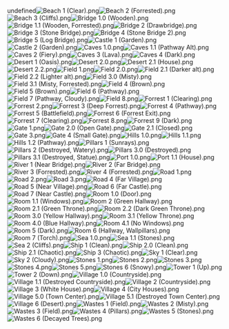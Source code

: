 undefined![Beach 1 (Clear).png](https://raw.githubusercontent.com/Klokinator/FE-Repo/main/BGs,%20Interface%20Elements/Background%20CGs/Tear%20Ring%20Saga%20(Ripped%20by%20Donlot)/Beach%201%20(Clear).png "Beach 1 (Clear).png")![Beach 2 (Forrested).png](https://raw.githubusercontent.com/Klokinator/FE-Repo/main/BGs,%20Interface%20Elements/Background%20CGs/Tear%20Ring%20Saga%20(Ripped%20by%20Donlot)/Beach%202%20(Forrested).png "Beach 2 (Forrested).png")![Beach 3 (Cliffs).png](https://raw.githubusercontent.com/Klokinator/FE-Repo/main/BGs,%20Interface%20Elements/Background%20CGs/Tear%20Ring%20Saga%20(Ripped%20by%20Donlot)/Beach%203%20(Cliffs).png "Beach 3 (Cliffs).png")![Bridge 1.0 (Wooden).png](https://raw.githubusercontent.com/Klokinator/FE-Repo/main/BGs,%20Interface%20Elements/Background%20CGs/Tear%20Ring%20Saga%20(Ripped%20by%20Donlot)/Bridge%201.0%20(Wooden).png "Bridge 1.0 (Wooden).png")![Bridge 1.1 (Wooden, Forrested).png](https://raw.githubusercontent.com/Klokinator/FE-Repo/main/BGs,%20Interface%20Elements/Background%20CGs/Tear%20Ring%20Saga%20(Ripped%20by%20Donlot)/Bridge%201.1%20(Wooden,%20Forrested).png "Bridge 1.1 (Wooden, Forrested).png")![Bridge 2 (Drawbridge).png](https://raw.githubusercontent.com/Klokinator/FE-Repo/main/BGs,%20Interface%20Elements/Background%20CGs/Tear%20Ring%20Saga%20(Ripped%20by%20Donlot)/Bridge%202%20(Drawbridge).png "Bridge 2 (Drawbridge).png")![Bridge 3 (Stone Bridge).png](https://raw.githubusercontent.com/Klokinator/FE-Repo/main/BGs,%20Interface%20Elements/Background%20CGs/Tear%20Ring%20Saga%20(Ripped%20by%20Donlot)/Bridge%203%20(Stone%20Bridge).png "Bridge 3 (Stone Bridge).png")![Bridge 4 (Stone Bridge 2).png](https://raw.githubusercontent.com/Klokinator/FE-Repo/main/BGs,%20Interface%20Elements/Background%20CGs/Tear%20Ring%20Saga%20(Ripped%20by%20Donlot)/Bridge%204%20(Stone%20Bridge%202).png "Bridge 4 (Stone Bridge 2).png")![Bridge 5 (Log Bridge).png](https://raw.githubusercontent.com/Klokinator/FE-Repo/main/BGs,%20Interface%20Elements/Background%20CGs/Tear%20Ring%20Saga%20(Ripped%20by%20Donlot)/Bridge%205%20(Log%20Bridge).png "Bridge 5 (Log Bridge).png")![Castle 1 (Garden).png](https://raw.githubusercontent.com/Klokinator/FE-Repo/main/BGs,%20Interface%20Elements/Background%20CGs/Tear%20Ring%20Saga%20(Ripped%20by%20Donlot)/Castle%201%20(Garden).png "Castle 1 (Garden).png")![Castle 2 (Garden).png](https://raw.githubusercontent.com/Klokinator/FE-Repo/main/BGs,%20Interface%20Elements/Background%20CGs/Tear%20Ring%20Saga%20(Ripped%20by%20Donlot)/Castle%202%20(Garden).png "Castle 2 (Garden).png")![Caves 1.0.png](https://raw.githubusercontent.com/Klokinator/FE-Repo/main/BGs,%20Interface%20Elements/Background%20CGs/Tear%20Ring%20Saga%20(Ripped%20by%20Donlot)/Caves%201.0.png "Caves 1.0.png")![Caves 1.1 (Pathway Alt).png](https://raw.githubusercontent.com/Klokinator/FE-Repo/main/BGs,%20Interface%20Elements/Background%20CGs/Tear%20Ring%20Saga%20(Ripped%20by%20Donlot)/Caves%201.1%20(Pathway%20Alt).png "Caves 1.1 (Pathway Alt).png")![Caves 2 (Fiery).png](https://raw.githubusercontent.com/Klokinator/FE-Repo/main/BGs,%20Interface%20Elements/Background%20CGs/Tear%20Ring%20Saga%20(Ripped%20by%20Donlot)/Caves%202%20(Fiery).png "Caves 2 (Fiery).png")![Caves 3 (Lava).png](https://raw.githubusercontent.com/Klokinator/FE-Repo/main/BGs,%20Interface%20Elements/Background%20CGs/Tear%20Ring%20Saga%20(Ripped%20by%20Donlot)/Caves%203%20(Lava).png "Caves 3 (Lava).png")![Caves 4 (Dark).png](https://raw.githubusercontent.com/Klokinator/FE-Repo/main/BGs,%20Interface%20Elements/Background%20CGs/Tear%20Ring%20Saga%20(Ripped%20by%20Donlot)/Caves%204%20(Dark).png "Caves 4 (Dark).png")![Desert 1 (Oasis).png](https://raw.githubusercontent.com/Klokinator/FE-Repo/main/BGs,%20Interface%20Elements/Background%20CGs/Tear%20Ring%20Saga%20(Ripped%20by%20Donlot)/Desert%201%20(Oasis).png "Desert 1 (Oasis).png")![Desert 2.0.png](https://raw.githubusercontent.com/Klokinator/FE-Repo/main/BGs,%20Interface%20Elements/Background%20CGs/Tear%20Ring%20Saga%20(Ripped%20by%20Donlot)/Desert%202.0.png "Desert 2.0.png")![Desert 2.1 (House).png](https://raw.githubusercontent.com/Klokinator/FE-Repo/main/BGs,%20Interface%20Elements/Background%20CGs/Tear%20Ring%20Saga%20(Ripped%20by%20Donlot)/Desert%202.1%20(House).png "Desert 2.1 (House).png")![Desert 2.2.png](https://raw.githubusercontent.com/Klokinator/FE-Repo/main/BGs,%20Interface%20Elements/Background%20CGs/Tear%20Ring%20Saga%20(Ripped%20by%20Donlot)/Desert%202.2.png "Desert 2.2.png")![Field 1.png](https://raw.githubusercontent.com/Klokinator/FE-Repo/main/BGs,%20Interface%20Elements/Background%20CGs/Tear%20Ring%20Saga%20(Ripped%20by%20Donlot)/Field%201.png "Field 1.png")![Field 2.0.png](https://raw.githubusercontent.com/Klokinator/FE-Repo/main/BGs,%20Interface%20Elements/Background%20CGs/Tear%20Ring%20Saga%20(Ripped%20by%20Donlot)/Field%202.0.png "Field 2.0.png")![Field 2.1 (Darker alt).png](https://raw.githubusercontent.com/Klokinator/FE-Repo/main/BGs,%20Interface%20Elements/Background%20CGs/Tear%20Ring%20Saga%20(Ripped%20by%20Donlot)/Field%202.1%20(Darker%20alt).png "Field 2.1 (Darker alt).png")![Field 2.2 (Lighter alt).png](https://raw.githubusercontent.com/Klokinator/FE-Repo/main/BGs,%20Interface%20Elements/Background%20CGs/Tear%20Ring%20Saga%20(Ripped%20by%20Donlot)/Field%202.2%20(Lighter%20alt).png "Field 2.2 (Lighter alt).png")![Field 3.0 (Misty).png](https://raw.githubusercontent.com/Klokinator/FE-Repo/main/BGs,%20Interface%20Elements/Background%20CGs/Tear%20Ring%20Saga%20(Ripped%20by%20Donlot)/Field%203.0%20(Misty).png "Field 3.0 (Misty).png")![Field 3.1 (Misty, Forrested).png](https://raw.githubusercontent.com/Klokinator/FE-Repo/main/BGs,%20Interface%20Elements/Background%20CGs/Tear%20Ring%20Saga%20(Ripped%20by%20Donlot)/Field%203.1%20(Misty,%20Forrested).png "Field 3.1 (Misty, Forrested).png")![Field 4 (Brown).png](https://raw.githubusercontent.com/Klokinator/FE-Repo/main/BGs,%20Interface%20Elements/Background%20CGs/Tear%20Ring%20Saga%20(Ripped%20by%20Donlot)/Field%204%20(Brown).png "Field 4 (Brown).png")![Field 5 (Brown).png](https://raw.githubusercontent.com/Klokinator/FE-Repo/main/BGs,%20Interface%20Elements/Background%20CGs/Tear%20Ring%20Saga%20(Ripped%20by%20Donlot)/Field%205%20(Brown).png "Field 5 (Brown).png")![Field 6 (Pathway).png](https://raw.githubusercontent.com/Klokinator/FE-Repo/main/BGs,%20Interface%20Elements/Background%20CGs/Tear%20Ring%20Saga%20(Ripped%20by%20Donlot)/Field%206%20(Pathway).png "Field 6 (Pathway).png")![Field 7 (Pathway, Cloudy).png](https://raw.githubusercontent.com/Klokinator/FE-Repo/main/BGs,%20Interface%20Elements/Background%20CGs/Tear%20Ring%20Saga%20(Ripped%20by%20Donlot)/Field%207%20(Pathway,%20Cloudy).png "Field 7 (Pathway, Cloudy).png")![Field 8.png](https://raw.githubusercontent.com/Klokinator/FE-Repo/main/BGs,%20Interface%20Elements/Background%20CGs/Tear%20Ring%20Saga%20(Ripped%20by%20Donlot)/Field%208.png "Field 8.png")![Forrest 1 (Clearing).png](https://raw.githubusercontent.com/Klokinator/FE-Repo/main/BGs,%20Interface%20Elements/Background%20CGs/Tear%20Ring%20Saga%20(Ripped%20by%20Donlot)/Forrest%201%20(Clearing).png "Forrest 1 (Clearing).png")![Forrest 2.png](https://raw.githubusercontent.com/Klokinator/FE-Repo/main/BGs,%20Interface%20Elements/Background%20CGs/Tear%20Ring%20Saga%20(Ripped%20by%20Donlot)/Forrest%202.png "Forrest 2.png")![Forrest 3 (Deep Forrest).png](https://raw.githubusercontent.com/Klokinator/FE-Repo/main/BGs,%20Interface%20Elements/Background%20CGs/Tear%20Ring%20Saga%20(Ripped%20by%20Donlot)/Forrest%203%20(Deep%20Forrest).png "Forrest 3 (Deep Forrest).png")![Forrest 4 (Pathway).png](https://raw.githubusercontent.com/Klokinator/FE-Repo/main/BGs,%20Interface%20Elements/Background%20CGs/Tear%20Ring%20Saga%20(Ripped%20by%20Donlot)/Forrest%204%20(Pathway).png "Forrest 4 (Pathway).png")![Forrest 5 (Battlefield).png](https://raw.githubusercontent.com/Klokinator/FE-Repo/main/BGs,%20Interface%20Elements/Background%20CGs/Tear%20Ring%20Saga%20(Ripped%20by%20Donlot)/Forrest%205%20(Battlefield).png "Forrest 5 (Battlefield).png")![Forrest 6 (Forrest Exit).png](https://raw.githubusercontent.com/Klokinator/FE-Repo/main/BGs,%20Interface%20Elements/Background%20CGs/Tear%20Ring%20Saga%20(Ripped%20by%20Donlot)/Forrest%206%20(Forrest%20Exit).png "Forrest 6 (Forrest Exit).png")![Forrest 7 (Clearing).png](https://raw.githubusercontent.com/Klokinator/FE-Repo/main/BGs,%20Interface%20Elements/Background%20CGs/Tear%20Ring%20Saga%20(Ripped%20by%20Donlot)/Forrest%207%20(Clearing).png "Forrest 7 (Clearing).png")![Forrest 8.png](https://raw.githubusercontent.com/Klokinator/FE-Repo/main/BGs,%20Interface%20Elements/Background%20CGs/Tear%20Ring%20Saga%20(Ripped%20by%20Donlot)/Forrest%208.png "Forrest 8.png")![Forrest 9 (Dark).png](https://raw.githubusercontent.com/Klokinator/FE-Repo/main/BGs,%20Interface%20Elements/Background%20CGs/Tear%20Ring%20Saga%20(Ripped%20by%20Donlot)/Forrest%209%20(Dark).png "Forrest 9 (Dark).png")![Gate 1.png](https://raw.githubusercontent.com/Klokinator/FE-Repo/main/BGs,%20Interface%20Elements/Background%20CGs/Tear%20Ring%20Saga%20(Ripped%20by%20Donlot)/Gate%201.png "Gate 1.png")![Gate 2.0 (Open Gate).png](https://raw.githubusercontent.com/Klokinator/FE-Repo/main/BGs,%20Interface%20Elements/Background%20CGs/Tear%20Ring%20Saga%20(Ripped%20by%20Donlot)/Gate%202.0%20(Open%20Gate).png "Gate 2.0 (Open Gate).png")![Gate 2.1 (Closed).png](https://raw.githubusercontent.com/Klokinator/FE-Repo/main/BGs,%20Interface%20Elements/Background%20CGs/Tear%20Ring%20Saga%20(Ripped%20by%20Donlot)/Gate%202.1%20(Closed).png "Gate 2.1 (Closed).png")![Gate 3.png](https://raw.githubusercontent.com/Klokinator/FE-Repo/main/BGs,%20Interface%20Elements/Background%20CGs/Tear%20Ring%20Saga%20(Ripped%20by%20Donlot)/Gate%203.png "Gate 3.png")![Gate 4 (Small Gate).png](https://raw.githubusercontent.com/Klokinator/FE-Repo/main/BGs,%20Interface%20Elements/Background%20CGs/Tear%20Ring%20Saga%20(Ripped%20by%20Donlot)/Gate%204%20(Small%20Gate).png "Gate 4 (Small Gate).png")![Hills 1.0.png](https://raw.githubusercontent.com/Klokinator/FE-Repo/main/BGs,%20Interface%20Elements/Background%20CGs/Tear%20Ring%20Saga%20(Ripped%20by%20Donlot)/Hills%201.0.png "Hills 1.0.png")![Hills 1.1.png](https://raw.githubusercontent.com/Klokinator/FE-Repo/main/BGs,%20Interface%20Elements/Background%20CGs/Tear%20Ring%20Saga%20(Ripped%20by%20Donlot)/Hills%201.1.png "Hills 1.1.png")![Hills 1.2 (Pathway).png](https://raw.githubusercontent.com/Klokinator/FE-Repo/main/BGs,%20Interface%20Elements/Background%20CGs/Tear%20Ring%20Saga%20(Ripped%20by%20Donlot)/Hills%201.2%20(Pathway).png "Hills 1.2 (Pathway).png")![Pillars 1 (Sunrays).png](https://raw.githubusercontent.com/Klokinator/FE-Repo/main/BGs,%20Interface%20Elements/Background%20CGs/Tear%20Ring%20Saga%20(Ripped%20by%20Donlot)/Pillars%201%20(Sunrays).png "Pillars 1 (Sunrays).png")![Pillars 2 (Destroyed, Watery).png](https://raw.githubusercontent.com/Klokinator/FE-Repo/main/BGs,%20Interface%20Elements/Background%20CGs/Tear%20Ring%20Saga%20(Ripped%20by%20Donlot)/Pillars%202%20(Destroyed,%20Watery).png "Pillars 2 (Destroyed, Watery).png")![Pillars 3.0 (Destroyed).png](https://raw.githubusercontent.com/Klokinator/FE-Repo/main/BGs,%20Interface%20Elements/Background%20CGs/Tear%20Ring%20Saga%20(Ripped%20by%20Donlot)/Pillars%203.0%20(Destroyed).png "Pillars 3.0 (Destroyed).png")![Pillars 3.1 (Destroyed, Statue).png](https://raw.githubusercontent.com/Klokinator/FE-Repo/main/BGs,%20Interface%20Elements/Background%20CGs/Tear%20Ring%20Saga%20(Ripped%20by%20Donlot)/Pillars%203.1%20(Destroyed,%20Statue).png "Pillars 3.1 (Destroyed, Statue).png")![Port 1.0.png](https://raw.githubusercontent.com/Klokinator/FE-Repo/main/BGs,%20Interface%20Elements/Background%20CGs/Tear%20Ring%20Saga%20(Ripped%20by%20Donlot)/Port%201.0.png "Port 1.0.png")![Port 1.1 (House).png](https://raw.githubusercontent.com/Klokinator/FE-Repo/main/BGs,%20Interface%20Elements/Background%20CGs/Tear%20Ring%20Saga%20(Ripped%20by%20Donlot)/Port%201.1%20(House).png "Port 1.1 (House).png")![River 1 (Near Bridge).png](https://raw.githubusercontent.com/Klokinator/FE-Repo/main/BGs,%20Interface%20Elements/Background%20CGs/Tear%20Ring%20Saga%20(Ripped%20by%20Donlot)/River%201%20(Near%20Bridge).png "River 1 (Near Bridge).png")![River 2 (Far Bridge).png](https://raw.githubusercontent.com/Klokinator/FE-Repo/main/BGs,%20Interface%20Elements/Background%20CGs/Tear%20Ring%20Saga%20(Ripped%20by%20Donlot)/River%202%20(Far%20Bridge).png "River 2 (Far Bridge).png")![River 3 (Forrested).png](https://raw.githubusercontent.com/Klokinator/FE-Repo/main/BGs,%20Interface%20Elements/Background%20CGs/Tear%20Ring%20Saga%20(Ripped%20by%20Donlot)/River%203%20(Forrested).png "River 3 (Forrested).png")![River 4 (Forrested).png](https://raw.githubusercontent.com/Klokinator/FE-Repo/main/BGs,%20Interface%20Elements/Background%20CGs/Tear%20Ring%20Saga%20(Ripped%20by%20Donlot)/River%204%20(Forrested).png "River 4 (Forrested).png")![Road 1.png](https://raw.githubusercontent.com/Klokinator/FE-Repo/main/BGs,%20Interface%20Elements/Background%20CGs/Tear%20Ring%20Saga%20(Ripped%20by%20Donlot)/Road%201.png "Road 1.png")![Road 2.png](https://raw.githubusercontent.com/Klokinator/FE-Repo/main/BGs,%20Interface%20Elements/Background%20CGs/Tear%20Ring%20Saga%20(Ripped%20by%20Donlot)/Road%202.png "Road 2.png")![Road 3.png](https://raw.githubusercontent.com/Klokinator/FE-Repo/main/BGs,%20Interface%20Elements/Background%20CGs/Tear%20Ring%20Saga%20(Ripped%20by%20Donlot)/Road%203.png "Road 3.png")![Road 4 (Far Village).png](https://raw.githubusercontent.com/Klokinator/FE-Repo/main/BGs,%20Interface%20Elements/Background%20CGs/Tear%20Ring%20Saga%20(Ripped%20by%20Donlot)/Road%204%20(Far%20Village).png "Road 4 (Far Village).png")![Road 5 (Near Village).png](https://raw.githubusercontent.com/Klokinator/FE-Repo/main/BGs,%20Interface%20Elements/Background%20CGs/Tear%20Ring%20Saga%20(Ripped%20by%20Donlot)/Road%205%20(Near%20Village).png "Road 5 (Near Village).png")![Road 6 (Far Castle).png](https://raw.githubusercontent.com/Klokinator/FE-Repo/main/BGs,%20Interface%20Elements/Background%20CGs/Tear%20Ring%20Saga%20(Ripped%20by%20Donlot)/Road%206%20(Far%20Castle).png "Road 6 (Far Castle).png")![Road 7 (Near Castle).png](https://raw.githubusercontent.com/Klokinator/FE-Repo/main/BGs,%20Interface%20Elements/Background%20CGs/Tear%20Ring%20Saga%20(Ripped%20by%20Donlot)/Road%207%20(Near%20Castle).png "Road 7 (Near Castle).png")![Room 1.0 (Door).png](https://raw.githubusercontent.com/Klokinator/FE-Repo/main/BGs,%20Interface%20Elements/Background%20CGs/Tear%20Ring%20Saga%20(Ripped%20by%20Donlot)/Room%201.0%20(Door).png "Room 1.0 (Door).png")![Room 1.1 (Windows).png](https://raw.githubusercontent.com/Klokinator/FE-Repo/main/BGs,%20Interface%20Elements/Background%20CGs/Tear%20Ring%20Saga%20(Ripped%20by%20Donlot)/Room%201.1%20(Windows).png "Room 1.1 (Windows).png")![Room 2 (Green Hallway).png](https://raw.githubusercontent.com/Klokinator/FE-Repo/main/BGs,%20Interface%20Elements/Background%20CGs/Tear%20Ring%20Saga%20(Ripped%20by%20Donlot)/Room%202%20(Green%20Hallway).png "Room 2 (Green Hallway).png")![Room 2.1 (Green Throne).png](https://raw.githubusercontent.com/Klokinator/FE-Repo/main/BGs,%20Interface%20Elements/Background%20CGs/Tear%20Ring%20Saga%20(Ripped%20by%20Donlot)/Room%202.1%20(Green%20Throne).png "Room 2.1 (Green Throne).png")![Room 2.2 (Dark Green Throne).png](https://raw.githubusercontent.com/Klokinator/FE-Repo/main/BGs,%20Interface%20Elements/Background%20CGs/Tear%20Ring%20Saga%20(Ripped%20by%20Donlot)/Room%202.2%20(Dark%20Green%20Throne).png "Room 2.2 (Dark Green Throne).png")![Room 3.0 (Yellow Hallway).png](https://raw.githubusercontent.com/Klokinator/FE-Repo/main/BGs,%20Interface%20Elements/Background%20CGs/Tear%20Ring%20Saga%20(Ripped%20by%20Donlot)/Room%203.0%20(Yellow%20Hallway).png "Room 3.0 (Yellow Hallway).png")![Room 3.1 (Yellow Throne).png](https://raw.githubusercontent.com/Klokinator/FE-Repo/main/BGs,%20Interface%20Elements/Background%20CGs/Tear%20Ring%20Saga%20(Ripped%20by%20Donlot)/Room%203.1%20(Yellow%20Throne).png "Room 3.1 (Yellow Throne).png")![Room 4.0 (Blue Hallway).png](https://raw.githubusercontent.com/Klokinator/FE-Repo/main/BGs,%20Interface%20Elements/Background%20CGs/Tear%20Ring%20Saga%20(Ripped%20by%20Donlot)/Room%204.0%20(Blue%20Hallway).png "Room 4.0 (Blue Hallway).png")![Room 4.1 (No Windows).png](https://raw.githubusercontent.com/Klokinator/FE-Repo/main/BGs,%20Interface%20Elements/Background%20CGs/Tear%20Ring%20Saga%20(Ripped%20by%20Donlot)/Room%204.1%20(No%20Windows).png "Room 4.1 (No Windows).png")![Room 5 (Dark).png](https://raw.githubusercontent.com/Klokinator/FE-Repo/main/BGs,%20Interface%20Elements/Background%20CGs/Tear%20Ring%20Saga%20(Ripped%20by%20Donlot)/Room%205%20(Dark).png "Room 5 (Dark).png")![Room 6 (Hallway, Wallpillars).png](https://raw.githubusercontent.com/Klokinator/FE-Repo/main/BGs,%20Interface%20Elements/Background%20CGs/Tear%20Ring%20Saga%20(Ripped%20by%20Donlot)/Room%206%20(Hallway,%20Wallpillars).png "Room 6 (Hallway, Wallpillars).png")![Room 7 (Torch).png](https://raw.githubusercontent.com/Klokinator/FE-Repo/main/BGs,%20Interface%20Elements/Background%20CGs/Tear%20Ring%20Saga%20(Ripped%20by%20Donlot)/Room%207%20(Torch).png "Room 7 (Torch).png")![Sea 1.0.png](https://raw.githubusercontent.com/Klokinator/FE-Repo/main/BGs,%20Interface%20Elements/Background%20CGs/Tear%20Ring%20Saga%20(Ripped%20by%20Donlot)/Sea%201.0.png "Sea 1.0.png")![Sea 1.1 (Stones).png](https://raw.githubusercontent.com/Klokinator/FE-Repo/main/BGs,%20Interface%20Elements/Background%20CGs/Tear%20Ring%20Saga%20(Ripped%20by%20Donlot)/Sea%201.1%20(Stones).png "Sea 1.1 (Stones).png")![Sea 2 (Cliffs).png](https://raw.githubusercontent.com/Klokinator/FE-Repo/main/BGs,%20Interface%20Elements/Background%20CGs/Tear%20Ring%20Saga%20(Ripped%20by%20Donlot)/Sea%202%20(Cliffs).png "Sea 2 (Cliffs).png")![Ship 1 (Clean).png](https://raw.githubusercontent.com/Klokinator/FE-Repo/main/BGs,%20Interface%20Elements/Background%20CGs/Tear%20Ring%20Saga%20(Ripped%20by%20Donlot)/Ship%201%20(Clean).png "Ship 1 (Clean).png")![Ship 2.0 (Clean).png](https://raw.githubusercontent.com/Klokinator/FE-Repo/main/BGs,%20Interface%20Elements/Background%20CGs/Tear%20Ring%20Saga%20(Ripped%20by%20Donlot)/Ship%202.0%20(Clean).png "Ship 2.0 (Clean).png")![Ship 2.1 (Chaotic).png](https://raw.githubusercontent.com/Klokinator/FE-Repo/main/BGs,%20Interface%20Elements/Background%20CGs/Tear%20Ring%20Saga%20(Ripped%20by%20Donlot)/Ship%202.1%20(Chaotic).png "Ship 2.1 (Chaotic).png")![Ship 3 (Chaotic).png](https://raw.githubusercontent.com/Klokinator/FE-Repo/main/BGs,%20Interface%20Elements/Background%20CGs/Tear%20Ring%20Saga%20(Ripped%20by%20Donlot)/Ship%203%20(Chaotic).png "Ship 3 (Chaotic).png")![Sky 1 (Clear).png](https://raw.githubusercontent.com/Klokinator/FE-Repo/main/BGs,%20Interface%20Elements/Background%20CGs/Tear%20Ring%20Saga%20(Ripped%20by%20Donlot)/Sky%201%20(Clear).png "Sky 1 (Clear).png")![Sky 2 (Cloudy).png](https://raw.githubusercontent.com/Klokinator/FE-Repo/main/BGs,%20Interface%20Elements/Background%20CGs/Tear%20Ring%20Saga%20(Ripped%20by%20Donlot)/Sky%202%20(Cloudy).png "Sky 2 (Cloudy).png")![Stones 1.png](https://raw.githubusercontent.com/Klokinator/FE-Repo/main/BGs,%20Interface%20Elements/Background%20CGs/Tear%20Ring%20Saga%20(Ripped%20by%20Donlot)/Stones%201.png "Stones 1.png")![Stones 2.png](https://raw.githubusercontent.com/Klokinator/FE-Repo/main/BGs,%20Interface%20Elements/Background%20CGs/Tear%20Ring%20Saga%20(Ripped%20by%20Donlot)/Stones%202.png "Stones 2.png")![Stones 3.png](https://raw.githubusercontent.com/Klokinator/FE-Repo/main/BGs,%20Interface%20Elements/Background%20CGs/Tear%20Ring%20Saga%20(Ripped%20by%20Donlot)/Stones%203.png "Stones 3.png")![Stones 4.png](https://raw.githubusercontent.com/Klokinator/FE-Repo/main/BGs,%20Interface%20Elements/Background%20CGs/Tear%20Ring%20Saga%20(Ripped%20by%20Donlot)/Stones%204.png "Stones 4.png")![Stones 5.png](https://raw.githubusercontent.com/Klokinator/FE-Repo/main/BGs,%20Interface%20Elements/Background%20CGs/Tear%20Ring%20Saga%20(Ripped%20by%20Donlot)/Stones%205.png "Stones 5.png")![Stones 6 (Snowy).png](https://raw.githubusercontent.com/Klokinator/FE-Repo/main/BGs,%20Interface%20Elements/Background%20CGs/Tear%20Ring%20Saga%20(Ripped%20by%20Donlot)/Stones%206%20(Snowy).png "Stones 6 (Snowy).png")![Tower 1 (Up).png](https://raw.githubusercontent.com/Klokinator/FE-Repo/main/BGs,%20Interface%20Elements/Background%20CGs/Tear%20Ring%20Saga%20(Ripped%20by%20Donlot)/Tower%201%20(Up).png "Tower 1 (Up).png")![Tower 2 (Down).png](https://raw.githubusercontent.com/Klokinator/FE-Repo/main/BGs,%20Interface%20Elements/Background%20CGs/Tear%20Ring%20Saga%20(Ripped%20by%20Donlot)/Tower%202%20(Down).png "Tower 2 (Down).png")![Village 1.0 (Countryside).png](https://raw.githubusercontent.com/Klokinator/FE-Repo/main/BGs,%20Interface%20Elements/Background%20CGs/Tear%20Ring%20Saga%20(Ripped%20by%20Donlot)/Village%201.0%20(Countryside).png "Village 1.0 (Countryside).png")![Village 1.1 (Destroyed Countryside).png](https://raw.githubusercontent.com/Klokinator/FE-Repo/main/BGs,%20Interface%20Elements/Background%20CGs/Tear%20Ring%20Saga%20(Ripped%20by%20Donlot)/Village%201.1%20(Destroyed%20Countryside).png "Village 1.1 (Destroyed Countryside).png")![Village 2 (Countryside).png](https://raw.githubusercontent.com/Klokinator/FE-Repo/main/BGs,%20Interface%20Elements/Background%20CGs/Tear%20Ring%20Saga%20(Ripped%20by%20Donlot)/Village%202%20(Countryside).png "Village 2 (Countryside).png")![Village 3 (White House).png](https://raw.githubusercontent.com/Klokinator/FE-Repo/main/BGs,%20Interface%20Elements/Background%20CGs/Tear%20Ring%20Saga%20(Ripped%20by%20Donlot)/Village%203%20(White%20House).png "Village 3 (White House).png")![Village 4 (City Houses).png](https://raw.githubusercontent.com/Klokinator/FE-Repo/main/BGs,%20Interface%20Elements/Background%20CGs/Tear%20Ring%20Saga%20(Ripped%20by%20Donlot)/Village%204%20(City%20Houses).png "Village 4 (City Houses).png")![Village 5.0 (Town Center).png](https://raw.githubusercontent.com/Klokinator/FE-Repo/main/BGs,%20Interface%20Elements/Background%20CGs/Tear%20Ring%20Saga%20(Ripped%20by%20Donlot)/Village%205.0%20(Town%20Center).png "Village 5.0 (Town Center).png")![Village 5.1 (Destroyed Town Center).png](https://raw.githubusercontent.com/Klokinator/FE-Repo/main/BGs,%20Interface%20Elements/Background%20CGs/Tear%20Ring%20Saga%20(Ripped%20by%20Donlot)/Village%205.1%20(Destroyed%20Town%20Center).png "Village 5.1 (Destroyed Town Center).png")![Village 6 (Desert).png](https://raw.githubusercontent.com/Klokinator/FE-Repo/main/BGs,%20Interface%20Elements/Background%20CGs/Tear%20Ring%20Saga%20(Ripped%20by%20Donlot)/Village%206%20(Desert).png "Village 6 (Desert).png")![Wastes 1 (Field).png](https://raw.githubusercontent.com/Klokinator/FE-Repo/main/BGs,%20Interface%20Elements/Background%20CGs/Tear%20Ring%20Saga%20(Ripped%20by%20Donlot)/Wastes%201%20(Field).png "Wastes 1 (Field).png")![Wastes 2 (Misty).png](https://raw.githubusercontent.com/Klokinator/FE-Repo/main/BGs,%20Interface%20Elements/Background%20CGs/Tear%20Ring%20Saga%20(Ripped%20by%20Donlot)/Wastes%202%20(Misty).png "Wastes 2 (Misty).png")![Wastes 3 (Field).png](https://raw.githubusercontent.com/Klokinator/FE-Repo/main/BGs,%20Interface%20Elements/Background%20CGs/Tear%20Ring%20Saga%20(Ripped%20by%20Donlot)/Wastes%203%20(Field).png "Wastes 3 (Field).png")![Wastes 4 (Pillars).png](https://raw.githubusercontent.com/Klokinator/FE-Repo/main/BGs,%20Interface%20Elements/Background%20CGs/Tear%20Ring%20Saga%20(Ripped%20by%20Donlot)/Wastes%204%20(Pillars).png "Wastes 4 (Pillars).png")![Wastes 5 (Stones).png](https://raw.githubusercontent.com/Klokinator/FE-Repo/main/BGs,%20Interface%20Elements/Background%20CGs/Tear%20Ring%20Saga%20(Ripped%20by%20Donlot)/Wastes%205%20(Stones).png "Wastes 5 (Stones).png")![Wastes 6 (Decayed Trees).png](https://raw.githubusercontent.com/Klokinator/FE-Repo/main/BGs,%20Interface%20Elements/Background%20CGs/Tear%20Ring%20Saga%20(Ripped%20by%20Donlot)/Wastes%206%20(Decayed%20Trees).png "Wastes 6 (Decayed Trees).png")